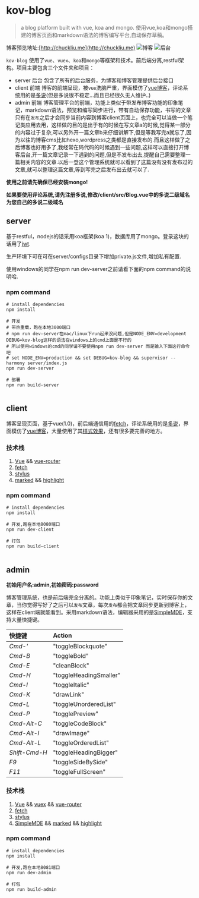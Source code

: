 # kov-blog

> a blog platform built with vue, koa and mongo. 使用vue,koa和mongo搭建的博客页面和markdown语法的博客编写平台,自动保存草稿。

博客预览地址:[http://chuckliu.me](http://chuckliu.me)
![博客](http://oddbl4fim.bkt.clouddn.com/QQ20160926-1@2x.png)
![后台](http://oddbl4fim.bkt.clouddn.com/QQ20160926-4.png)

`kov-blog` 使用了`vue`、`vuex`、`koa`和`mongo`等框架和技术。前后端分离,restful架构。项目主要包含三个文件夹和项目：

- server 后台 包含了所有的后台服务，为博客和博客管理提供后台接口
- client 前端 博客的前端呈现，被`vue`洗脑严重，界面模仿了[vue博客](http://cn.vuejs.org/blog/)，评论系统用的是[多说](http://duoshuo.com/)(但是多说很不稳定...而且已经很久无人维护..)
- admin  前端 博客管理平台的前端，功能上类似于带发布博客功能的印象笔记，markdown语法，预览和编写同步进行，带有自动保存功能，书写的文章只有在`发布`之后才会同步当前内容到博客client页面上，也完全可以当做一个笔记类应用去用，这样做的目的是出于有的时候在写文章a的时候,觉得某一部分的内容过于复杂,可以另外开一篇文章b来仔细讲解下,但是等我写完a就忘了,因为以往的博客cms比如hexo,wordpress之类都是直接发布的.而且这样做了之后博客也好用多了,我经常在码代码的时候遇到一些问题,这样可以直接打开博客后台,开一篇文章记录一下遇到的问题,但是不发布出去,提醒自己需要整理一篇相关内容的文章.以后一登这个管理系统就可以看到了这篇没有没有发布过的文章,就可以整理这篇文章,等到写完之后发布出去就可以了.


**使用之前请先确保已经安装mongo!**

**如果要使用评论系统,请先注册多说,修改/client/src/Blog.vue中的多说二级域名为您自己的多说二级域名**


## server


基于restful，nodejs的话采用koa框架(koa 1)，数据库用了mongo。登录这块的话用了[jwt](https://jwt.io/introduction/).

生产环境下可在可在server/configs目录下增加private.js文件,增加私有配置.

使用windows的同学在npm run dev-server之前请看下面的npm command的说明哈.

### npm command

```
# install dependencies
npm install

# 开发
# 带热重载，跑在本地3000端口
# npm run dev-server在mac/linux下run起来没问题,但是NODE_ENV=development DEBUG=kov-blog这样的语法在windows上的cmd上面是不行的
# 所以使用windows的cmd的同学请不要使用npm run dev-server 而是输入下面这行命令吧
# set NODE_ENV=production && set DEBUG=kov-blog && supervisor --harmony server/index.js
npm run dev-server

# 部署
npm run build-server


```

## client

博客呈现页面，基于vue(1.0)，前后端通信用的[fetch](https://www.npmjs.com/package/whatwg-fetch)，评论系统用的是[多说](http://duoshuo.com/)，界面模仿了[vue博客](http://cn.vuejs.org/blog/)，大量使用了其[样式效果](https://github.com/vuejs/cn.vuejs.org)，还有很多要完善的地方。

### 技术栈
1.  [Vue](http://vuejs.org.cn) && [vue-router](https://github.com/vuejs/vue-router)
3.  [fetch](https://www.npmjs.com/package/whatwg-fetch)
4.  [stylus](http://stylus-lang.com/)
5.  [marked](https://github.com/chjj/marked) && [highlight](https://github.com/isagalaev/highlight.js)

### npm command

```
# install dependencies
npm install

# 开发,跑在本地8080端口
npm run dev-client

# 打包
npm run build-client


```


## admin

**初始用户名:admin,初始密码:password**

博客管理系统，也是前后端完全分离的。功能上类似于印象笔记，实时保存你的文章，当你觉得写好了之后可以`发布`文章，每次`发布`都会把文章同步更新到博客上，这样在client端就能看到。采用markdown语法，编辑器采用的是[SimpleMDE](https://github.com/NextStepWebs/simplemde-markdown-editor)，支持大量快捷键。

快捷键 | Action
:------- | :-----
*Cmd-'* | "toggleBlockquote"
*Cmd-B* | "toggleBold"
*Cmd-E* | "cleanBlock"
*Cmd-H* | "toggleHeadingSmaller"
*Cmd-I* | "toggleItalic"
*Cmd-K* | "drawLink"
*Cmd-L* | "toggleUnorderedList"
*Cmd-P* | "togglePreview"
*Cmd-Alt-C* | "toggleCodeBlock"
*Cmd-Alt-I* | "drawImage"
*Cmd-Alt-L* | "toggleOrderedList"
*Shift-Cmd-H* | "toggleHeadingBigger"
*F9* | "toggleSideBySide"
*F11* | "toggleFullScreen"

### 技术栈
1.  [Vue](http://vuejs.org.cn) && [vuex](https://github.com/vuejs/vuex) && [vue-router](https://github.com/vuejs/vue-router)
3.  [fetch](https://www.npmjs.com/package/whatwg-fetch)
4.  [stylus](http://stylus-lang.com/)
5.  [SimpleMDE](https://github.com/NextStepWebs/simplemde-markdown-editor) && [marked](https://github.com/chjj/marked) && [highlight](https://github.com/isagalaev/highlight.js)

### npm command

```
# install dependencies
npm install

# 开发,跑在本地8081端口
npm run dev-admin

# 打包
npm run build-admin

```

